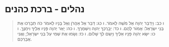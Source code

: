 # נהלים - ברכת כהנים

> ו כב: וַיְדַבֵּר יְהוָה אֶל מֹשֶׁה לֵּאמֹר.
> ו כג: דַּבֵּר אֶל אַהֲרֹן וְאֶל בָּנָיו לֵאמֹר כֹּה תְבָרְכוּ אֶת בְּנֵי יִשְׂרָאֵל:  אָמוֹר לָהֶם.
> ו כד: יְבָרֶכְךָ יְהוָה וְיִשְׁמְרֶךָ.
> ו כה: יָאֵר יְהוָה פָּנָיו אֵלֶיךָ וִיחֻנֶּךָּ.
> ו כו: יִשָּׂא יְהוָה פָּנָיו אֵלֶיךָ וְיָשֵׂם לְךָ שָׁלוֹם.
> ו כז: וְשָׂמוּ אֶת שְׁמִי עַל בְּנֵי יִשְׂרָאֵל; וַאֲנִי אֲבָרְכֵם. 
 

